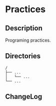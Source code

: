 # Practices

## Description

Programing practices.


## Directories

```
/
├── ...
│   └── ...
└── ...
```


## ChangeLog

